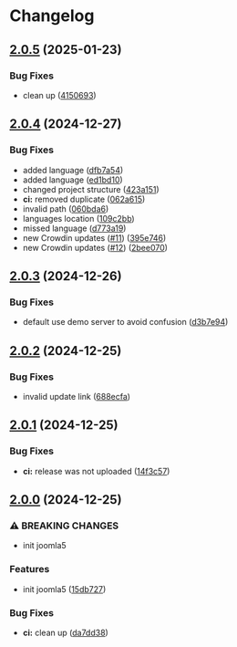 # Changelog

## [2.0.5](https://github.com/mynaparrot/plugNmeet-Joomla/compare/v2.0.4...v2.0.5) (2025-01-23)


### Bug Fixes

* clean up ([4150693](https://github.com/mynaparrot/plugNmeet-Joomla/commit/41506938865d2f66a122564a84a5774aca6fe859))

## [2.0.4](https://github.com/mynaparrot/plugNmeet-Joomla/compare/v2.0.3...v2.0.4) (2024-12-27)


### Bug Fixes

* added language ([dfb7a54](https://github.com/mynaparrot/plugNmeet-Joomla/commit/dfb7a5451d578b365d60e2a8662e518c13204709))
* added language ([ed1bd10](https://github.com/mynaparrot/plugNmeet-Joomla/commit/ed1bd10b5ea30d893e3b56f8d3a4ae4de1dbb783))
* changed project structure ([423a151](https://github.com/mynaparrot/plugNmeet-Joomla/commit/423a151285197387843cec46132b7b0822d55471))
* **ci:** removed duplicate ([062a615](https://github.com/mynaparrot/plugNmeet-Joomla/commit/062a615ca5c8f91ef0a23a471b134380ca383003))
* invalid path ([060bda6](https://github.com/mynaparrot/plugNmeet-Joomla/commit/060bda666b98f3cfb30c203d4635c73bcdcecf8b))
* languages location ([109c2bb](https://github.com/mynaparrot/plugNmeet-Joomla/commit/109c2bb66d9aa3468af019101d6b585b24b94766))
* missed language ([d773a19](https://github.com/mynaparrot/plugNmeet-Joomla/commit/d773a198e333984174cee18a2918b15372dd564a))
* new Crowdin updates ([#11](https://github.com/mynaparrot/plugNmeet-Joomla/issues/11)) ([395e746](https://github.com/mynaparrot/plugNmeet-Joomla/commit/395e746c3cfd6c9366644e1ccfc24c0ffe62ec7c))
* new Crowdin updates ([#12](https://github.com/mynaparrot/plugNmeet-Joomla/issues/12)) ([2bee070](https://github.com/mynaparrot/plugNmeet-Joomla/commit/2bee070bd85d1367d94a69fe70530dd717047066))

## [2.0.3](https://github.com/mynaparrot/plugNmeet-Joomla/compare/v2.0.2...v2.0.3) (2024-12-26)


### Bug Fixes

* default use demo server to avoid confusion ([d3b7e94](https://github.com/mynaparrot/plugNmeet-Joomla/commit/d3b7e9496b5e5a0e04f0e59f4b64095193b3f6a4))

## [2.0.2](https://github.com/mynaparrot/plugNmeet-Joomla/compare/v2.0.1...v2.0.2) (2024-12-25)


### Bug Fixes

* invalid update link ([688ecfa](https://github.com/mynaparrot/plugNmeet-Joomla/commit/688ecfabd3dc322e4f5c449069043606e6eada88))

## [2.0.1](https://github.com/mynaparrot/plugNmeet-Joomla/compare/v2.0.0...v2.0.1) (2024-12-25)


### Bug Fixes

* **ci:** release was not uploaded ([14f3c57](https://github.com/mynaparrot/plugNmeet-Joomla/commit/14f3c5763e0d2366dfd3923627cab8978025d67f))

## [2.0.0](https://github.com/mynaparrot/plugNmeet-Joomla/compare/v1.2.1...v2.0.0) (2024-12-25)


### ⚠ BREAKING CHANGES

* init joomla5

### Features

* init joomla5 ([15db727](https://github.com/mynaparrot/plugNmeet-Joomla/commit/15db7273d424a52419105f4342a7a97bd31fdd95))


### Bug Fixes

* **ci:** clean up ([da7dd38](https://github.com/mynaparrot/plugNmeet-Joomla/commit/da7dd38665e832f5188d731c0df846dc4cee2177))
